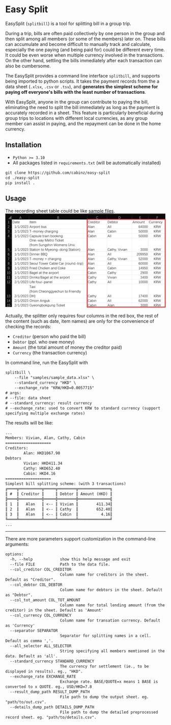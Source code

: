 # Easy Split
EasySplit (`splitbill`) is a tool for splitting bill in a group trip.

During a trip, bills are often paid collectively by one person in the group and then split among all members (or some of the members) later on. These bills can accumulate and become difficult to manually track and calculate, especially the one paying (and being paid for) could be different every time. It could be even worse when multiple currency involved in the transactions. On the other hand, settling the bills immediately after each transaction can also be cumbersome.

The EasySplit provides a command line interface `splitbill`, and supports being imported to python scripts. It takes the payment records from the a data sheet (`.xlsx`, `.csv` or `.tsv`), and **generates the simplest scheme for paying off everyone's bills with the least number of transactions**. 

With EasySplit, anyone in the group can contribute to paying the bill, eliminating the need to split the bill immediately as long as the payment is accurately recorded in a sheet. This feature is particularly beneficial during group trips to locations with different local currencies, as any group member can assist in paying, and the repayment can be done in the home currency.

## Installation
- `Python >= 3.10`
- All packages listed in `requirements.txt` (will be automatically installed)

```
git clone https://github.com/cabinz/easy-split
cd ./easy-split
pip install .
```

## Usage

The recording sheet table could be like [sample files](samples/).
![](docs/sample_input.png)

Actually, the splitter only requires four columns in the red box, the rest of the content (such as date, item names) are only for the convenience of checking the records: 
- `Creditor` (person who paid the bill)
- `Debtor` (ppl. who owe money)
- `Amount` (the total amount of money the creditor paid)
- `Currency` (the transaction currency)

In command line, run the EasySplit with
```shell
splitbill \
    --file "samples/sample_data.xlsx" \  
    --standard_currency "HKD" \
    --exchange_rate "KRW/HKD=0.0057715"
# args: 
# --file: data sheet
# --standard_currency: result currency
# --exchange_rate: used to convert KRW to standard currency (support specifying multiple exchange rates)
```

The results will be like:
```shell
...
Members: Vivian, Alan, Cathy, Cabin
====================
Creditors:
        Alan: HKD1067.90
Debtors
        Vivian: HKD411.34
        Cathy: HKD652.40
        Cabin: HKD4.16
====================
Simplest bill splitting scheme: (with 3 transactions)
╔════╦══════════╦═════╦════════╦══════════════╗
║ #  ║ Creditor ║     ║ Debtor ║ Amount (HKD) ║
╠════╬══════════╬═════╬════════╬══════════════╣
║ 1  ║   Alan   ║ <-- ║ Vivian ║        411.34║
║ 2  ║   Alan   ║ <-- ║ Cathy  ║        652.40║
║ 3  ║   Alan   ║ <-- ║ Cabin  ║          4.16║
╚════╩══════════╩═════╩════════╩══════════════╝
...
```

--- 

There are more parameters support customization in the command-line arguments:
```shell
options:
  -h, --help            show this help message and exit
  --file FILE           Path to the data file.
  --col_creditor COL_CREDITOR
                        Column name for creditors in the sheet. Default as "Creditor".
  --col_debtor COL_DEBTOR
                        Column name for debtors in the sheet. Default as "Debtor".
  --col_tot_amount COL_TOT_AMOUNT
                        Column name for total lending amount (from the creditor) in the sheet. Default as 'Amount'
  --col_currency COL_CURRENCY
                        Column name for transation currency. Default as 'Currency'
  --separator SEPARATOR
                        Separator for splitting names in a cell. Default as comma ','.
  --all_selector ALL_SELECTOR
                        String specifying all members memtioned in the data. Default as 'all'.
  --standard_currency STANDARD_CURRENCY
                        The currency for settlement (ie., to be displayed in results). eg., "HKD".
  --exchange_rate EXCHANGE_RATE
                        Exchange rate. BASE/QUOTE=x means 1 BASE is converted to x QUOTE. eg., USD/HKD=7.8
  --result_dump_path RESULT_DUMP_PATH
                        File path to dump the output sheet. eg. "path/to/out.csv".
  --details_dump_path DETAILS_DUMP_PATH
                        File path to dump the detailed preprocessed record sheet. eg. "path/to/details.csv".
```
